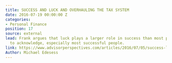 ```yaml
---
title: SUCCESS AND LUCK AND OVERHAULING THE TAX SYSTEM
date: 2016-07-19 00:00:00 Z
categories:
- Personal Finance
position: 17
source: external
lead: Frank argues that luck plays a larger role in success than most people are willing
  to acknowledge, especially most successful people.
link: https://www.advisorperspectives.com/articles/2016/07/05/success-luck-and-overhauling-the-tax-system
Author: Michael Edesess
---
```


